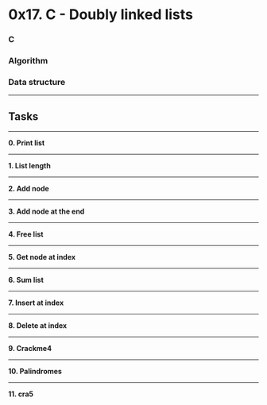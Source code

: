 # **0x17. C - Doubly linked lists** #
### **C**
### **Algorithm**
### **Data structure**
___
## **Tasks** ##
___
  **0. Print list**
___
  **1. List length**
___
  **2. Add node**
___
  **3. Add node at the end**
___
  **4. Free list**
___
  **5. Get node at index**
___
  **6. Sum list**
___
  **7. Insert at index**
___
  **8. Delete at index**
___
  **9. Crackme4**
___
  **10. Palindromes**
___
  **11. cra5**
